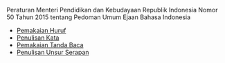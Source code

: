 Peraturan Menteri Pendidikan dan Kebudayaan Republik Indonesia Nomor 50 Tahun 2015 tentang Pedoman Umum Ejaan Bahasa Indonesia

- [Pemakaian Huruf](pemakaian-huruf)
- [Penulisan Kata](penulisan-kata)
- [Pemakaian Tanda Baca](pemakaian-tanda-baca)
- [Penulisan Unsur Serapan](penulisan-unsur-serapan)